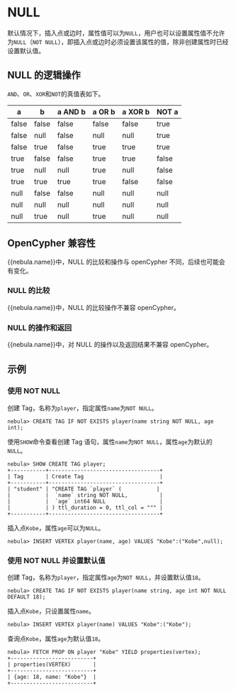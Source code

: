 # NULL

默认情况下，插入点或边时，属性值可以为`NULL`，用户也可以设置属性值不允许为`NULL`（`NOT NULL`），即插入点或边时必须设置该属性的值，除非创建属性时已经设置默认值。

## NULL 的逻辑操作

`AND`、`OR`、`XOR`和`NOT`的真值表如下。

| a | b | a AND b | a OR b | a XOR b | NOT a |
| - | - | - | - | - | - |
| false | false | false | false | false | true |
| false|  null|  false | null | null | true |
| false | true | false | true | true | true|
| true | false | false | true | true | false|
| true|  null | null | true | null | false|
| true | true | true | true | false | false|
| null | false | false | null | null | null|
| null | null | null | null | null | null|
| null | true | null | true | null | null|

## OpenCypher 兼容性

{{nebula.name}}中，NULL 的比较和操作与 openCypher 不同，后续也可能会有变化。

### NULL 的比较

{{nebula.name}}中，NULL 的比较操作不兼容 openCypher。

### NULL 的操作和返回

{{nebula.name}}中，对 NULL 的操作以及返回结果不兼容 openCypher。

## 示例

### 使用 NOT NULL

创建 Tag，名称为`player`，指定属性`name`为`NOT NULL`。

```ngql
nebula> CREATE TAG IF NOT EXISTS player(name string NOT NULL, age int);
```

使用`SHOW`命令查看创建 Tag 语句，属性`name`为`NOT NULL`，属性`age`为默认的`NULL`。

```ngql
nebula> SHOW CREATE TAG player;
+-----------+-----------------------------------+
| Tag       | Create Tag                        |
+-----------+-----------------------------------+
| "student" | "CREATE TAG `player` (           |
|           |  `name` string NOT NULL,          |
|           |  `age` int64 NULL                 |
|           | ) ttl_duration = 0, ttl_col = """ |
+-----------+-----------------------------------+
```

插入点`Kobe`，属性`age`可以为`NULL`。

```ngql
nebula> INSERT VERTEX player(name, age) VALUES "Kobe":("Kobe",null);
```

### 使用 NOT NULL 并设置默认值

创建 Tag，名称为`player`，指定属性`age`为`NOT NULL`，并设置默认值`18`。

```ngql
nebula> CREATE TAG IF NOT EXISTS player(name string, age int NOT NULL DEFAULT 18);
```

插入点`Kobe`，只设置属性`name`。

```ngql
nebula> INSERT VERTEX player(name) VALUES "Kobe":("Kobe");
```

查询点`Kobe`，属性`age`为默认值`18`。

```ngql
nebula> FETCH PROP ON player "Kobe" YIELD properties(vertex);
+--------------------------+
| properties(VERTEX)       |
+--------------------------+
| {age: 18, name: "Kobe"}  |
+--------------------------+
```
